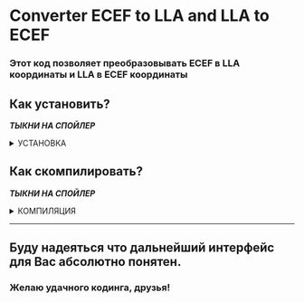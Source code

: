 # Converter ECEF to LLA and LLA to ECEF

### Этот код позволяет преобразовывать ECEF в LLA координаты и LLA в ECEF координаты  


## Как установить?
***ТЫКНИ НА СПОЙЛЕР***
<details>
<summary>УСТАНОВКА</summary>

  ---

**1. У вас должен быть gcc компилятор.**

---

#### Проверить его наличие можно при помощи команды

**```gcc --version```**

**Что должно вывестись**
     
     gcc (Ubuntu 12.3.0-1ubuntu1~22.04) 12.3.0
     Copyright (C) 2022 Free Software Foundation, Inc.
     This is free software; see the source for copying conditions.  There is NO
     warranty; not even for MERCHANTABILITY or FITNESS FOR A PARTICULAR PURPOSE.```
     
***Если вывелась ошибка или что-то другое - поищите в интернете способы установки в зависимости от вашей системы.***

---
   
**2. Клонируем репозиторий**

**```git clone https://github.com/Exponatee/Converter-ECEF-to-LLA-and-LLA-to-ECEF.git```**

**3. Заходим в нашу директорию**

**```cd Converter-ECEF-to-LLA-and-LLA-to-ECEF```**

**4. Запускаем нужную программу**

**```./converter_ECEF_to_LLA.exe```** - перевод ECEF в LLA координаты

**```./converter_LLA_to_ECEF.exe```** - перевод LLA в ECEF координаты

**5. Пользуемся на здоровье 😊**
</details>

## Как скомпилировать?

***ТЫКНИ НА СПОЙЛЕР***
<details>
<summary>КОМПИЛЯЦИЯ</summary>

**1. Находясь в директории вводим команду**

**```gcc converter_ECEF_to_LLA.c -o converter_ECEF_to_LLA.exe -lm```**

Я думаю у вас возник вопрос: **"Для чего в конце используется ```-lm```?"**

Так вот: таким образом для компилятора мы указываем с какими библиотеками нужно совместно производить компиляцию

В нашем случае это библиотека "**<math.h>**".
</details>

---


## Буду надеяться что дальнейший интерфейс для Вас абсолютно понятен. 
### Желаю удачного кодинга, друзья!
